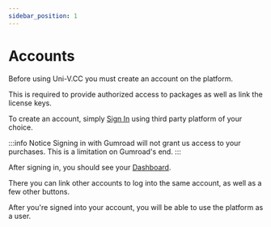 ```yaml
---
sidebar_position: 1
---
```


# Accounts

Before using Uni-V.CC you must create an account on the platform.

This is required to provide authorized access to packages as well as link the license keys.

To create an account, simply [Sign In](https://uni-v.cc/sign-in) using third party platform of your choice.

:::info Notice
Signing in with Gumroad will not grant us access to your purchases.
This is a limitation on Gumroad's end.
:::

After signing in, you should see your [Dashboard](https://uni-v.cc/dashboard).

There you can link other accounts to log into the same account, as well as a few other buttons.

After you're signed into your account, you will be able to use the platform as a user.